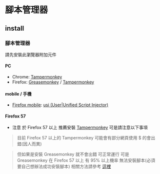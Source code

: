 # 腳本管理器

## install

### 腳本管理器

請先安裝此瀏覽器附加元件

#### PC

- Chrome: [Tampermonkey](https://chrome.google.com/webstore/detail/tampermonkey/dhdgffkkebhmkfjojejmpbldmpobfkfo)
- Firefox: [Greasemonkey](https://addons.mozilla.org/firefox/addon/greasemonkey/) / [Tampermonkey](https://addons.mozilla.org/zh-TW/firefox/addon/tampermonkey/)

#### mobile / 手機

- [Firefox mobile](https://play.google.com/store/search?q=firefox&c=apps): [usi (User|Unified Script Injector)](https://addons.mozilla.org/firefox/addon/userunified-script-injector/)

#### Firefox 57

* 注意 於 Firefox 57 以上 推薦安裝 [Tampermonkey](https://addons.mozilla.org/zh-TW/firefox/addon/tampermonkey/) 可是請注意以下事項

> 目前 Firefox 57 以上的 Tampermonkey 可能會有部分網頁使用 $ 的會出錯(因人而異)

> 但如果是安裝 Greasemonkey 就不會出錯 可正常運行
> 可是 Greasemonkey 在 Firefox 57 以上 有 95% 以上機率 無法安裝腳本(必須要自己想辦法成功安裝腳本) 相關方法請參考 [這裡](firefox57/greasemonkey.md)
